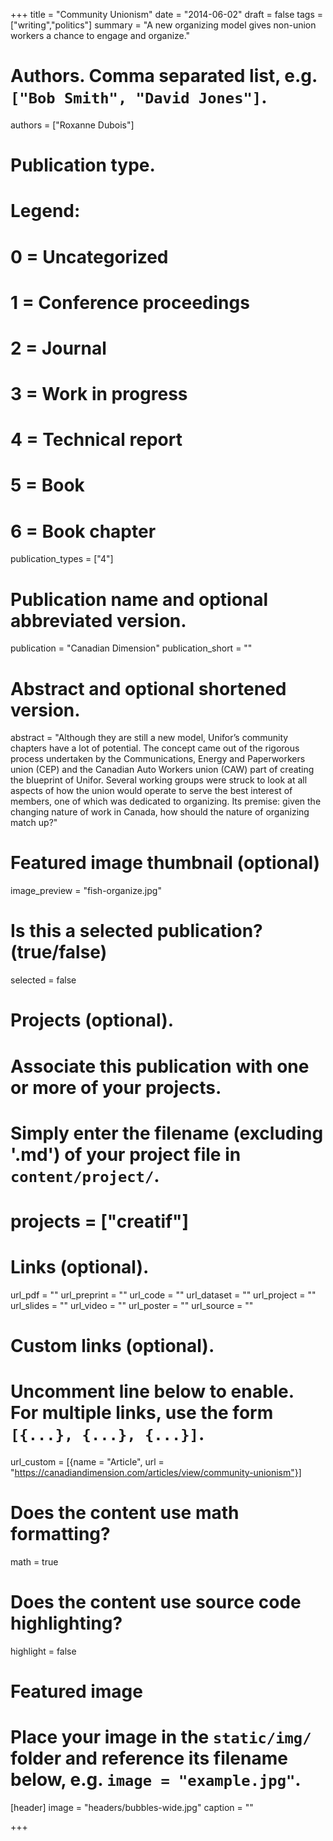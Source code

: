 +++
title = "Community Unionism"
date = "2014-06-02"
draft = false
tags = ["writing","politics"]
summary = "A new organizing model gives non-union workers a chance to engage and organize."


# Authors. Comma separated list, e.g. `["Bob Smith", "David Jones"]`.
authors = ["Roxanne Dubois"]

# Publication type.
# Legend:
# 0 = Uncategorized
# 1 = Conference proceedings
# 2 = Journal
# 3 = Work in progress
# 4 = Technical report
# 5 = Book
# 6 = Book chapter
publication_types = ["4"]

# Publication name and optional abbreviated version.
publication = "Canadian Dimension"
publication_short = ""

# Abstract and optional shortened version.
abstract = "Although they are still a new model, Unifor’s community chapters have a lot of potential. The concept came out of the rigorous process undertaken by the Communications, Energy and Paperworkers union (CEP) and the Canadian Auto Workers union (CAW) part of creating the blueprint of Unifor. Several working groups were struck to look at all aspects of how the union would operate to serve the best interest of members, one of which was dedicated to organizing. Its premise: given the changing nature of work in Canada, how should the nature of organizing match up?"

# Featured image thumbnail (optional)
image_preview = "fish-organize.jpg"

# Is this a selected publication? (true/false)
selected = false

# Projects (optional).
#   Associate this publication with one or more of your projects.
#   Simply enter the filename (excluding '.md') of your project file in `content/project/`.
# projects = ["creatif"]

# Links (optional).
url_pdf = ""
url_preprint = ""
url_code = ""
url_dataset = ""
url_project = ""
url_slides = ""
url_video = ""
url_poster = ""
url_source = ""

# Custom links (optional).
#   Uncomment line below to enable. For multiple links, use the form `[{...}, {...}, {...}]`.
 url_custom = [{name = "Article", url = "https://canadiandimension.com/articles/view/community-unionism"}]

# Does the content use math formatting?
math = true

# Does the content use source code highlighting?
highlight = false

# Featured image
# Place your image in the `static/img/` folder and reference its filename below, e.g. `image = "example.jpg"`.
[header]
image = "headers/bubbles-wide.jpg"
caption = ""

+++


